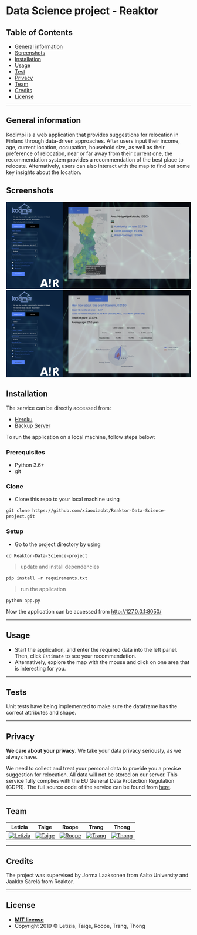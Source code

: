 # Data Science project - Reaktor

## Table of Contents

- [General information](#general-information)
- [Screenshots](#screenshots)
- [Installation](#installation)
- [Usage](#usage)
- [Test](#tests)
- [Privacy](#privacy)
- [Team](#team)
- [Credits](#credits)
- [License](#license)

---

## General information

Kodimpi is a web application that provides suggestions for relocation in Finland through data-driven approaches. After users input their income, age, current location, occupation, household size, as well as their preference of relocation, near or far away from their current one, the recommendation system provides a recommendation of the best place to relocate. Alternatively, users can also interact with the map to find out some key insights about the location.

## Screenshots

![Navigation](assets/screenshots/navigation.png)
![Recommendation](assets/screenshots/prediction.png)

## Installation

The service can be directly accessed from:

- [Heroku](https://kodimpi.herokuapp.com/)
- [Backup Server](https://kodimpi.taige.wang/)

To run the application on a local machine, follow steps below:

### Prerequisites

- Python 3.6+
- git

### Clone

- Clone this repo to your local machine using

```shell
git clone https://github.com/xiaoxiaobt/Reaktor-Data-Science-project.git
```

### Setup

- Go to the project directory by using

```shell
cd Reaktor-Data-Science-project
```

> update and install dependencies

```shell
pip install -r requirements.txt
```

> run the application

```shell
python app.py
```

Now the application can be accessed from <http://127.0.0.1:8050/>

---

## Usage

- Start the application, and enter the required data into the left panel. Then, click `Estimate` to see your recommendation.
- Alternatively, explore the map with the mouse and click on one area that is interesting for you.

---

## Tests

Unit tests have being implemented to make sure the dataframe has the correct attributes and shape.

---

## Privacy

**We care about your privacy**. We take your data privacy seriously, as we always have.

We need to collect and treat your personal data to provide you a precise suggestion for relocation. All data will not be stored on our server.
This service fully complies with the EU General Data Protection Regulation (GDPR).
The full source code of the service can be found from [here](https://github.com/xiaoxiaobt/Reaktor-Data-Science-project).

---

## Team

|**Letizia**                           |**Taige**                       |**Roope**                       |**Trang**                       |**Thong**                       |
|:---:                                 |:---:                           |:---:                           |:---:                           |:---:                           |
|[![Letizia][Letizia-avatar]][Letizia] |[![Taige][Taige-avatar]][Taige] |[![Roope][Roope-avatar]][Roope] |[![Trang][Trang-avatar]][Trang] |[![Thong][Thong-avatar]][Thong] |

---

## Credits

The project was supervised by Jorma Laaksonen from Aalto University and Jaakko Särelä from Reaktor.

---

## License

- **[MIT license](https://opensource.org/licenses/mit-license.php)**
- Copyright 2019 © Letizia, Taige, Roope, Trang, Thong

[Letizia]: https://github.com/letiziaia
[Taige]: https://github.com/xiaoxiaobt
[Roope]: https://github.com/rooperuu
[Trang]: https://github.com/trangmng
[Thong]: https://github.com/trananhthong
[Letizia-avatar]: https://avatars1.githubusercontent.com/u/45148109?s=200&v=4
[Taige-avatar]: https://avatars2.githubusercontent.com/u/16875716?s=200&v=4
[Roope-avatar]: https://avatars2.githubusercontent.com/u/43811718?s=200&v=4
[Trang-avatar]: https://avatars3.githubusercontent.com/u/55182434?s=200&v=4
[Thong-avatar]: https://avatars0.githubusercontent.com/u/32213097?s=200&v=4
